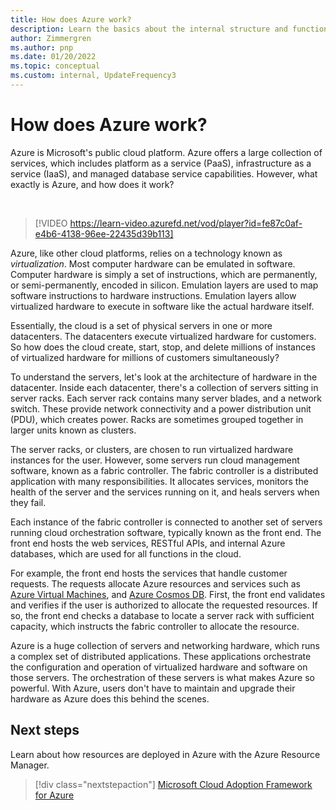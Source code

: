 ```yaml
---
title: How does Azure work?
description: Learn the basics about the internal structure and functioning of the Azure cloud platform and cloud virtualization.
author: Zimmergren
ms.author: pnp
ms.date: 01/20/2022
ms.topic: conceptual
ms.custom: internal, UpdateFrequency3
---
```


# How does Azure work?

Azure is Microsoft's public cloud platform. Azure offers a large collection of services, which includes platform as a service (PaaS), infrastructure as a service (IaaS), and managed database service capabilities. However, what exactly is Azure, and how does it work?

<!-- markdownlint-disable MD034 -->

<br/>

> [!VIDEO https://learn-video.azurefd.net/vod/player?id=fe87c0af-e4b6-4138-96ee-22435d39b113]

<!-- markdownlint-enable MD034 -->

Azure, like other cloud platforms, relies on a technology known as *virtualization*. Most computer hardware can be emulated in software. Computer hardware is simply a set of instructions, which are permanently, or semi-permanently, encoded in silicon. Emulation layers are used to map software instructions to hardware instructions. Emulation layers allow virtualized hardware to execute in software like the actual hardware itself.

Essentially, the cloud is a set of physical servers in one or more datacenters. The datacenters execute virtualized hardware for customers. So how does the cloud create, start, stop, and delete millions of instances of virtualized hardware for millions of customers simultaneously?

To understand the servers, let's look at the architecture of hardware in the datacenter. Inside each datacenter, there's a collection of servers sitting in server racks. Each server rack contains many server blades, and a network switch. These provide network connectivity and a power distribution unit (PDU), which creates power. Racks are sometimes grouped together in larger units known as clusters.

The server racks, or clusters, are chosen to run virtualized hardware instances for the user. However, some servers run cloud management software, known as a fabric controller. The fabric controller is a distributed application with many responsibilities. It allocates services, monitors the health of the server and the services running on it, and heals servers when they fail.

Each instance of the fabric controller is connected to another set of servers running cloud orchestration software, typically known as the front end. The front end hosts the web services, RESTful APIs, and internal Azure databases, which are used for all functions in the cloud.

For example, the front end hosts the services that handle customer requests. The requests allocate Azure resources and services such as [Azure Virtual Machines](/azure/virtual-machines/), and [Azure Cosmos DB](/azure/cosmos-db/introduction). First, the front end validates and verifies if the user is authorized to allocate the requested resources. If so, the front end checks a database to locate a server rack with sufficient capacity, which instructs the fabric controller to allocate the resource.

Azure is a huge collection of servers and networking hardware, which runs a complex set of distributed applications. These applications orchestrate the configuration and operation of virtualized hardware and software on those servers. The orchestration of these servers is what makes Azure so powerful. With Azure, users don't have to maintain and upgrade their hardware as Azure does this behind the scenes.

## Next steps

Learn about how resources are deployed in Azure with the Azure Resource Manager.

> [!div class="nextstepaction"]
> [Microsoft Cloud Adoption Framework for Azure](how-azure-resource-manager-works.md)
